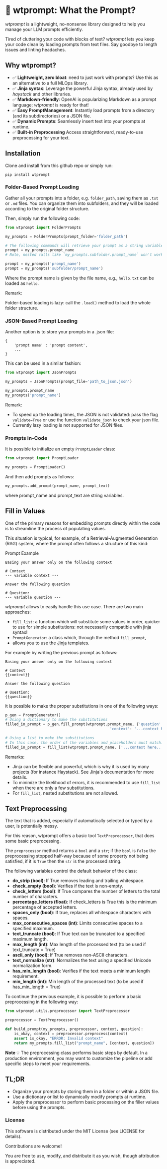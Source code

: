 # 🤌 wtprompt: What the Prompt?

*wtprompt* is a lightweight, no-nonsense library designed to help you manage your LLM prompts efficiently.

Tired of cluttering your code with blocks of text? *wtprompt* lets you keep your code clean by loading prompts
from text files. Say goodbye to length issues and linting headaches.

## Why wtprompt?

- ✅ **Lightweight, zero bloat**: need to just work with prompts? Use this as an alternative to a full MLOps library.
- ✅ **Jinja syntax**: Leverage the powerful Jinja syntax, already used by *haystack* and other libraries.
- ✅ **Markdown-friendly**: OpenAI is popularizing Markdown as a prompt language; *wtprompt* is ready for that!
- ✅ **Easy PromptManagement**:  Instantly load prompts from a directory (and its subdirectories) or a JSON file.
- ✅ **Dynamic Prompts**: Seamlessly insert text into your prompts at runtime.
- ✅ **Built-in Preprocessing** Access straightforward, ready-to-use preprocessing for your text.

## Installation

Clone and install from this github repo or simply run:

    pip install wtprompt



### Folder-Based Prompt Loading

Gather all your prompts into a folder, e.g. `folder_path`, saving them as `.txt` or `.md` files. You can organize them
into subfolders, and they will be loaded according to the original folder structure.

Then, simply run the following code:

```python
from wtprompt import FolderPrompts

my_prompts = FolderPrompts(prompt_folder='folder_path')

# The following commands will retrieve your prompt as a string variable:
prompt = my_prompts.prompt_name
# Note, nested calls like `my_prompts.subfolder.prompt_name` won't work!

prompt = my_prompts('prompt_name')
prompt = my_prompts('subfolder/prompt_name')
```

Where the prompt name is given by the file name, e.g., `hello.txt` can be loaded as `hello`.

Remark:

Folder-based loading is lazy: call the `.load()` method to load the whole folder structure.

### JSON-Based Prompt Loading

Another option is to store your prompts in a .json file:

    {
        'prompt name' : 'prompt content',
        ...
    }

This can be used in a similar fashion:

```python
from wtprompt import JsonPrompts

my_prompts = JsonPrompts(prompt_file='path_to_json.json')

my_prompts.prompt_name
my_prompts('prompt_name')
```


Remark:

- To speed up the loading times, the JSON is not validated: pass the flag `validate=True` or use the function `validate_json` to check your json file.
- Currently lazy loading is not supported for JSON files.

### Prompts in-Code

It is possible to initialize an empty `PromptLoader` class:

```python
from wtprompt import PromptLoader

my_prompts = PromptLoader()
```

And then add prompts as follows:

```python
my_prompts.add_prompt(prompt_name, prompt_text)
```

where prompt_name and prompt_text are string variables.

## Fill in Values

One of the primary reasons for embedding prompts directly within the code
is to streamline the process of populating values.

This situation is typical, for example, of a Retrieval-Augmented Generation (RAG) system,
where the prompt often follows a structure of this kind:

<div class="code-title">Prompt Example</div>

```
Basing your answer only on the following context

# Context
--- variable context ---

Answer the following question

# Question:
--- variable question ---
```

*wtprompt* allows to easily handle this use case. There are two main approaches:

- `fill_list`: a function which will substitute some values in order, quicker to use for simple substitutions: not necessarily compatible with jinja syntax!
- `PromptGenerator`: a class which, through the method `fill_prompt`,
- allows you to use the [Jinja](https://jinja.palletsprojects.com/en/3.1.x/) templates.

For example by writing the previous prompt as follows:

```
Basing your answer only on the following context

# Context
{{context}}

Answer the following question

# Question:
{{question}}
```

it is possible to make the proper substitutions in one of the following ways:

```python
p_gen = PromptGenerator()
# Using a dictionary to make the substitutions
filled_in_prompt = p_gen.fill_prompt(wtprompt.prompt_name, {'question': '...question here...',
                                               'context': '...context here...'})

# Using a list to make the substitutions
# In this case, the order of the variables and placeholders must match.
filled_in_prompt = fill_list(wtprompt.prompt_name, ['...context here...', '...question here...'])
```

Remarks:
- Jinja can be flexible and powerful, which is why it is used by many projects (for instance Haystack). See Jinja's documentation for more details.
- To minimize the likelihood of errors, it is recommended to use `fill_list` when there are only a few substitutions.
- For `fill_list`, nested substitutions are not allowed.

## Text Preprocessing

The text that is added, especially if automatically selected or typed by a user, is potentially
messy.

For this reason, wtprompt offers a basic tool `TextPreprocessor`, that does some basic preprocessing.

The `preprocessor` method returns a `bool` and a `str`; if the `bool` is `False`
the preprocessing stopped half-way because of some property not being satisfied, if it is
`True` then the `str` is the processed string.

The following variables control the default behavior of the class:

- **do_strip (bool)**: If True removes leading and trailing whitespace.
- **check_empty (bool)**: Verifies if the text is non-empty.
- **check_letters (bool)**: If True compares the number of letters to the total number of characters.
- **percentage_letters (float)**: If check_letters is True this is the minimum percentage of accepted letters.
- **spaces_only (bool)**: If true, replaces all whitespace characters with spaces.
- **max_consecutive_spaces (int)**: Limits consecutive spaces to a specified maximum.
- **text_truncate (bool)**: If True text can be truncated to a specified maximum length.
- **max_length (int)**: Max length of the processed text (to be used if text_truncate = True)
- **ascii_only (bool)**: If True removes non-ASCII characters.
- **text_normalize (str)**: Normalizes the text using a specified Unicode normalization form.
- **has_min_length (bool)**: Verifies if the text meets a minimum length requirement.
- **min_length (int)**: Min length of the processed text (to be used if has_min_length = True)

To continue the previous example, it is possible to perform a basic preprocessing in the following way:

```python
from wtprompt.utils.preprocessor import TextPreprocessor

preprocessor = TextPreprocessor()

def build_prompt(my_prompts, preprocessor, context, question):
    is_okay, context = preprocessor.preprocess(context)
    assert is_okay, "ERROR: Invalid context"
    return my_prompts.fill_list("prompt_name", [context, question])
```


**Note** 💡 The preprocessing class performs basic steps by default. In a production environment, you may want to customize the pipeline or add specific steps to meet your requirements.

## TL;DR

- Organize your prompts by storing them in a folder or within a JSON file.
- Use a dictionary or list to dynamically modify prompts at runtime.
- Apply the preprocessor to perform basic processing on the filler values before using the prompts.

### License

This software is distributed under the MIT License (see LICENSE for details).

Contributions are welcome!

You are free to use, modify, and distribute it as you wish, though attribution is appreciated.